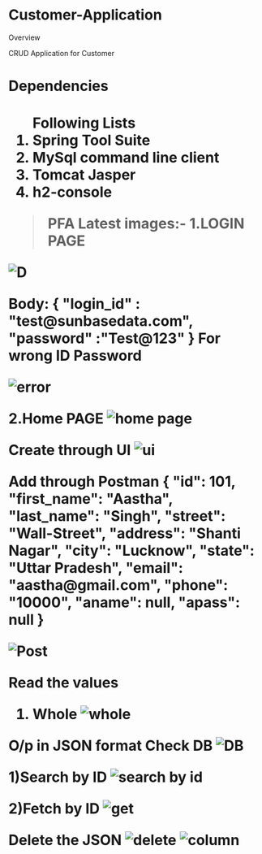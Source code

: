 # Customer-Application
Overview
<p>CRUD Application for Customer</p>

 
<h1>Dependencies<h1>
<ol>Following Lists
<li>Spring Tool Suite
<li>MySql command line client</li>
<li>Tomcat Jasper</li>
 <li>h2-console</li>
</ol>

>PFA Latest images:-
<b>1.LOGIN PAGE</b>

![D](https://github.com/Aastha05750/Customer_Application/assets/84435501/c389a07a-89ae-4488-82d0-8aab640d1444)

<p>Body: { 
    "login_id" : "test@sunbasedata.com",
    "password" :"Test@123" }
For wrong ID Password</p>

![error](https://github.com/Aastha05750/Customer_Application/assets/84435501/e8ad6ce0-6558-4ec1-af7e-183c313bc359)

<b>2.Home PAGE</b>
![home page](https://github.com/Aastha05750/Customer_Application/assets/84435501/b9c319ae-d770-4ef5-b709-fdcc8243798b)

<b>Create through UI</b>
![ui](https://github.com/Aastha05750/Customer_Application/assets/84435501/1f48617d-2f79-42db-ab59-1f853cd16923)

<p>Add through Postman 
{
    "id": 101,
    "first_name": "Aastha",
    "last_name": "Singh",
    "street": "Wall-Street",
    "address": "Shanti Nagar",
    "city": "Lucknow",
    "state": "Uttar Pradesh",
    "email": "aastha@gmail.com",
    "phone": "10000",
    "aname": null,
    "apass": null
}</p>

![Post](https://github.com/Aastha05750/Customer_Application/assets/84435501/e1eb945c-1592-47aa-8431-dadf4e955072)


<b>Read the values
1) Whole </b>
![whole](https://github.com/Aastha05750/Customer_Application/assets/84435501/5ee03a87-d69f-4e4b-bd22-0dc011701247)

<b>O/p in JSON format
Check DB </b>
![DB](https://github.com/Aastha05750/Customer_Application/assets/84435501/2d5fc259-fe53-41be-af3b-2b3a23c485c3)

<b>1)Search by ID</b>
![search by id](https://github.com/Aastha05750/Customer_Application/assets/84435501/4c4c0475-e7e2-43d3-8936-192bb6394d45)

<b>2)Fetch by ID</b>
![get](https://github.com/Aastha05750/Customer_Application/assets/84435501/8c4a7876-3388-44bc-8e6d-b1f438fd9623)

<b>Delete the JSON</b>
![delete](https://github.com/Aastha05750/Customer_Application/assets/84435501/87959e7c-cf5b-45e8-a555-6e432221f236)
![column](https://github.com/Aastha05750/Customer_Application/assets/84435501/2c4cab17-0971-45bc-a2f3-af04b5df6b54)

